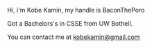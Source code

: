 Hi, i'm Kobe Kamin, my handle is BaconThePoro 

Got a Bachelors's in CSSE from UW Bothell. 

You can contact me at kobekamin@gmail.com 
